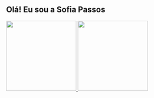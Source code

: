 ## Olá! Eu sou a Sofia Passos


<div style={"margin-bottom: 16px;"} >
  <a href="https://github.com/sofiaparreira/">
    <img height="190em" src="https://github-readme-stats.vercel.app/api?username=sofiaparreira&show_icons=true&include_all_commits=true&count_private=true"/>
    <img height="190em" src="https://github-readme-stats.vercel.app/api/top-langs/?username=sofiaparreira&layout=compact&langs_count=6"/>
</div>


